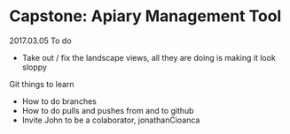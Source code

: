 # Capstone: Apiary Management Tool

2017.03.05
To do

- Take out / fix the landscape views, all they are doing is making it look sloppy

Git things to learn

- How to do branches
- How to do pulls and pushes from and to github
- Invite John to be a colaborator, jonathanCioanca